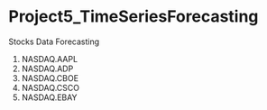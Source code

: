 # Project5_TimeSeriesForecasting

Stocks Data Forecasting
1. NASDAQ.AAPL
2. NASDAQ.ADP
3. NASDAQ.CBOE
4. NASDAQ.CSCO
5. NASDAQ.EBAY

